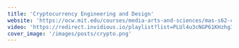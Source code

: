 ```yaml
---
title: 'Cryptocurrency Engineering and Design'
website: 'https://ocw.mit.edu/courses/media-arts-and-sciences/mas-s62-cryptocurrency-engineering-and-design-spring-2018/'
video: 'https://redirect.invidious.io/playlist?list=PLUl4u3cNGP61KHzhg3JIJdK08JLSlcLId'
cover_image: '/images/posts/crypto.png'
---
```

